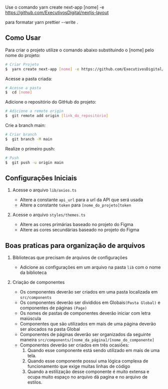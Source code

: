 Use o comando yarn create next-app [nome] -e https://github.com/ExecutivosDigital/nextjs-layout

para formatar yarn prettier --write .

## Como Usar

Para criar o projeto utilize o comando abaixo substituindo o [nome] pelo nome do projeto:

```bash
# Criar Projeto
$  yarn create next-app [nome] -e https://github.com/ExecutivosDigital/nextjs-layout
```

Acesse a pasta criada:

```bash
# Acesse a pasta
$  cd [nome]
```

Adicione o repositório do GitHub do projeto:

```bash
# Adicione a remote origin
$  git remote add origin [link_do_repositório]
```

Crie a branch main:

```bash
# Criar branch
$  git branch -M main
```

Realize o primeiro push:

```bash
# Push
$  git push -u origin main
```

## Configurações Iniciais

1. Acesse o arquivo `lib/axios.ts`
    + Altere a constante `api_url` para a url da API que será usada
    + Altere a constante `token` para `[nome_do_projeto]token`

2. Acesse o arquivo `styles/themes.ts`
    + Altere as cores primárias baseado no projeto do Figma
    + Altere as cores secundárias baseado no projeto do Figma


## Boas praticas para organização de arquivos

1.  Bibliotecas que precisam de arquivos de configurações
    + Adicione as configurações em um arquivo na pasta `lib` com o nome da biblioteca
    
2.  Criação de componentes
    + Os componentes deverão ser criados em uma pasta localizada em `src/components`
    + Os componentes deverão ser divididos em Globais`(Pasta Global)` e componentes de páginas `(Page)`
    + Os nomes de pastas de componentes deverão iniciar com letra maiúscula
    + Componentes que são utilizados em mais de uma página deverão ser alocados na pasta Global
    + Componentes de páginas deverão ser organizados da seguinte maneira `src/components/[nome_da_página]/[nome_do_componente]`
    + Componentes deverão ser criados em três ocasiões:
        1. Quando esse componente está sendo utilizado em mais de uma tela.
        2. Quando esse componente possui uma lógica complexa de funcionamento que exige muitas linhas de código
        3. Quando a estilização desse componente é muito extensa e ocupa muito espaço no arquivo dá pagina e no arquivo de estilos.

